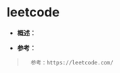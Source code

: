 # leetcode
- **概述：**
>
>
>
>
>
>
>
>
>
>
>
>
>
>
>

- **参考：**
>       参考：https://leetcode.com/
>
>
>
>
>
>
>
>
>
>
>
>
>
>
>
>
>
